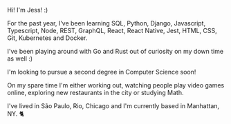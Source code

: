 Hi! I'm Jess! :)

For the past year, I've been learning SQL, Python, Django, Javascript, Typescript, Node, REST, GraphQL, React, React Native, Jest, HTML, CSS, Git, Kubernetes and Docker.

I've been playing around with Go and Rust out of curiosity on my down time as well :)

I'm looking to pursue a second degree in Computer Science soon!

On my spare time I'm either working out, watching people play video games online, exploring new restaurants in the city or studying Math.

I've lived in São Paulo, Rio, Chicago and I'm currently based in Manhattan, NY. 🐈
